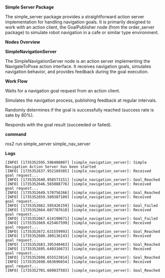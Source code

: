 **Simple Server Package**

The simple_server package provides a straightforward action server implementation for handling navigation goals. 
It is primarily designed to work with an action client, the GoalPublisher node (from the order_server package) to simulate robot navigation in a cafe or similar type environment.

**Nodes Overview**

**SimpleNavigationServer**

The SimpleNavigationServer node is an action server implementing the NavigateToPose action interface. It receives navigation goals, simulates navigation behavior, and provides feedback during the goal execution.

**Work Flow**

Waits for a navigation goal request from an action client.

Simulates the navigation process, publishing feedback at regular intervals.

Randomly determines if the goal is successfully reached (success rate is sate by 80%).

Responds with the goal result (succeeded or failed).

**command**

  ros2 run simple_server simple_nav_server

**Logs**

    [INFO] [1735352595.596488007] [simple_navigation_server]: Simple Navigation Action Server has been started
    [INFO] [1735352637.952169385] [simple_navigation_server]: Received goal request...
    [INFO] [1735352640.958573151] [simple_navigation_server]: Goal_Reached
    [INFO] [1735352646.565088776] [simple_navigation_server]: Received goal request...
    [INFO] [1735352649.570756266] [simple_navigation_server]: Goal_Reached
    [INFO] [1735352659.589387109] [simple_navigation_server]: Received goal request...
    [INFO] [1735352662.595426159] [simple_navigation_server]: Goal_Failed
    [INFO] [1735352664.607787618] [simple_navigation_server]: Received goal request...
    [INFO] [1735352667.614190671] [simple_navigation_server]: Goal_Failed
    [INFO] [1735352669.625467599] [simple_navigation_server]: Received goal request...
    [INFO] [1735352672.631559993] [simple_navigation_server]: Goal_Reached
    [INFO] [1735352680.389136143] [simple_navigation_server]: Received goal request...
    [INFO] [1735352683.395340463] [simple_navigation_server]: Goal_Reached
    [INFO] [1735352695.649316673] [simple_navigation_server]: Received goal request...
    [INFO] [1735352698.655523814] [simple_navigation_server]: Goal_Reached
    [INFO] [1735352698.663696654] [simple_navigation_server]: Received goal request...
    [INFO] [1735352701.669837503] [simple_navigation_server]: Goal_Reached
